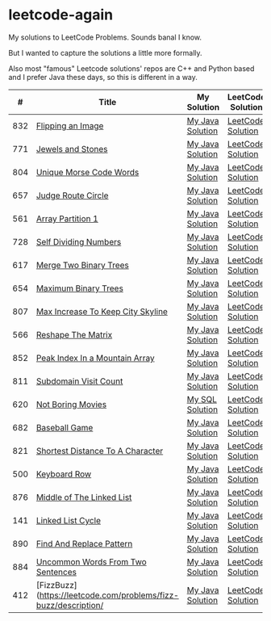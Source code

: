 # leetcode-again

My solutions to LeetCode Problems. Sounds banal I know.

But I wanted to capture the solutions a little more formally.

Also most "famous" Leetcode solutions' repos are C++ and Python based and I prefer Java these days, so this is different in a way.

| # | Title | My Solution | LeetCode Solution | Difficulty |
|---| ----- | ----------- | ------------------ | ---------- |
|832|[Flipping an Image](https://leetcode.com/problems/flipping-an-image/description/)|[My Java Solution](https://github.com/sunnypatel165/leetcode-again/blob/master/solutions/FlippingAnImage.java)|[LeetCode Solution](https://leetcode.com/articles/flipping-an-image/)|Easy
|771|[Jewels and Stones](https://leetcode.com/problems/jewels-and-stones/description/)|[My Java Solution](https://github.com/sunnypatel165/leetcode-again/blob/master/solutions/JewelsAndStones.java)|[LeetCode Solution](https://leetcode.com/articles/jewels-and-stones/)|Easy
|804|[Unique Morse Code Words](https://leetcode.com/problems/unique-morse-code-words/description/)|[My Java Solution](https://github.com/sunnypatel165/leetcode-again/blob/master/solutions/UniqueMorseCodeWords.java)|[LeetCode Solution](https://leetcode.com/articles/unique-morse-code-words/)|Easy
|657|[Judge Route Circle](https://leetcode.com/problems/judge-route-circle/description/)|[My Java Solution](https://github.com/sunnypatel165/leetcode-again/blob/master/solutions/JudgeRouteCircle.java)|[LeetCode Solution](https://leetcode.com/articles/judge-route-circle/)|Easy
|561|[Array Partition 1](https://leetcode.com/problems/array-partition-i/description/)|[My Java Solution](https://github.com/sunnypatel165/leetcode-again/blob/master/solutions/ArrayPartition1.java)|[LeetCode Solution](https://leetcode.com/problems/array-partition-i/solution/)|Easy
|728|[Self Dividing Numbers](https://leetcode.com/problems/self-dividing-numbers/description/)|[My Java Solution](https://github.com/sunnypatel165/leetcode-again/blob/master/solutions/SelfDividingNumbers.java)|[LeetCode Solution](https://leetcode.com/problems/self-dividing-numbers/solution/)|Easy
|617|[Merge Two Binary Trees ](https://leetcode.com/problems/merge-two-binary-trees/description/)|[My Java Solution](https://github.com/sunnypatel165/leetcode-again/blob/master/solutions/MergeTwoBinaryTrees.java)|[LeetCode Solution](https://leetcode.com/problems/merge-two-binary-trees/solution/)|Easy
|654|[Maximum Binary Trees ](https://leetcode.com/problems/maximum-binary-tree/description/)|[My Java Solution](https://github.com/sunnypatel165/leetcode-again/blob/master/solutions/MaximumBinaryTree.java)|[LeetCode Solution](https://leetcode.com/problems/maximum-binary-tree/solution/)|Medium
|807|[Max Increase To Keep City Skyline ](https://leetcode.com/problems/max-increase-to-keep-city-skyline/description/)|[My Java Solution](https://github.com/sunnypatel165/leetcode-again/blob/master/solutions/MaxIncreaseToKeepCitySkyline.java)|[LeetCode Solution](https://leetcode.com/problems/max-increase-to-keep-city-skyline/solution/)|Medium
|566|[Reshape The Matrix ](https://leetcode.com/problems/reshape-the-matrix/description/)|[My Java Solution](https://github.com/sunnypatel165/leetcode-again/blob/master/solutions/ReshapeTheMatrix.java)|[LeetCode Solution](https://leetcode.com/problems/reshape-the-matrix/solution/)|Easy
|852|[Peak Index In a Mountain Array ](https://leetcode.com/problems/peak-index-in-a-mountain-array/description/)|[My Java Solution](https://github.com/sunnypatel165/leetcode-again/blob/master/solutions/peakIndexInMountainArray.java)|[LeetCode Solution](https://leetcode.com/problems/peak-index-in-a-mountain-array/solution/)|Easy
|811|[Subdomain Visit Count ](https://leetcode.com/problems/subdomain-visit-count/description/)|[My Java Solution](https://github.com/sunnypatel165/leetcode-again/blob/master/solutions/SubdomainVisitCount.java)|[LeetCode Solution](https://leetcode.com/problems/subdomain-visit-count/solution/)|Easy
|620|[Not Boring Movies](https://leetcode.com/problems/not-boring-movies/description/)|[My SQL Solution](https://github.com/sunnypatel165/leetcode-again/blob/master/solutions/NotBoringMovies.sql)|[LeetCode Solution](https://leetcode.com/problems/not-boring-movies/solution/)|Easy
|682|[Baseball Game](https://leetcode.com/problems/baseball-game/description/)|[My Java Solution](https://github.com/sunnypatel165/leetcode-again/blob/master/solutions/BaseballGame.java)|[LeetCode Solution](https://leetcode.com/problems/baseball-game/solution/)|Easy
|821|[Shortest Distance To A Character](https://leetcode.com/problems/shortest-distance-to-a-character/description/)|[My Java Solution](https://github.com/sunnypatel165/leetcode-again/blob/master/solutions/ShortestDistanceToACharacter.java)|[LeetCode Solution](https://leetcode.com/problems/shortest-distance-to-a-character/solution/)|Easy
|500|[Keyboard Row](https://leetcode.com/problems/keyboard-row/)|[My Java Solution](https://github.com/sunnypatel165/leetcode-again/blob/master/solutions/KeyboardRow.java)|[LeetCode Solution](https://leetcode.com/problems/keyboard-row/solution/)|Easy
|876|[Middle of The Linked List](https://leetcode.com/problems/middle-of-the-linked-list/description/)|[My Java Solution](https://github.com/sunnypatel165/leetcode-again/blob/master/solutions/MiddleOfTheLinkedList.java)|[LeetCode Solution](https://leetcode.com/problems/middle-of-the-linked-list/solution/)|Easy
|141|[Linked List Cycle](https://leetcode.com/problems/linked-list-cycle/description/)|[My Java Solution](https://github.com/sunnypatel165/leetcode-again/blob/master/solutions/LinkedListCycle.java)|[LeetCode Solution](https://leetcode.com/problems/linked-list-cycle/solution/)|Easy
|890|[Find And Replace Pattern](https://leetcode.com/problems/find-and-replace-pattern/description/)|[My Java Solution](https://github.com/sunnypatel165/leetcode-again/blob/master/solutions/FindAndReplacePattern.java)|[LeetCode Solution](https://leetcode.com/problems/find-and-replace-pattern/solution/)|Medium
|884|[Uncommon Words From Two Sentences](https://leetcode.com/problems/uncommon-words-from-two-sentences/description/)|[My Java Solution](https://github.com/sunnypatel165/leetcode-again/blob/master/solutions/UncommonWordsFromTwoSentences.java)|[LeetCode Solution](https://leetcode.com/problems/uncommon-words-from-two-sentences/solution/)|Easy
|412|[FizzBuzz](https://leetcode.com/problems/fizz-buzz/description/|[My Java Solution](https://github.com/sunnypatel165/leetcode-again/blob/master/solutions/FizzBuzz.java)|[LeetCode Solution](https://leetcode.com/problems/fizz-buzz/solution/)|Easy

